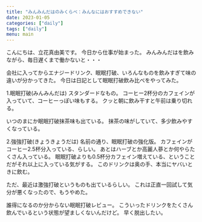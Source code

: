 ```yaml
---
title: "みんみんだはのみくらべ：みんなにはおすすめできない"
date: 2023-01-05
categories: ["daily"]
tags: ["daily"]
menu: main
---
```


こんにちは、立花真由美です。
今日から仕事が始まった。
みんみんだはを飲みながら、毎日遅くまで働かないと・・・

会社に入ってからエナジードリンク、眠眠打破、いろんなものを飲みすぎて味の違いが分かってきた。
今日は日記として眠眠打破飲み比べをやってみた。

1.眠眠打破(みんみんだは)
スタンダードなもの。
コーヒー2杯分のカフェインが入っていて、コーヒーっぽい味もする。
クッと朝に飲み干すと午前は乗り切れる。

いつのまにか眠眠打破抹茶味も出ている。
抹茶の味がしていて、多少飲みやすくなっている。

2.強強打破(きょうきょうだは)
名前の通り、眠眠打破の強化版。
カフェインがコーヒー2.5杯分入っている、らしい。
あとはハーブとか高麗人蔘とか何やらたくさん入っている。
眠眠打破よりも0.5杯分カフェイン増えている、ということだがそれ以上に入っている気がする。
このドリンクは奥の手、本当にヤバいときに飲む。

ただ、最近は激強打破というものも出ているらしい。
これは正直一回試して気分が悪くなったので、もうやめた。

誰得になるのか分からない眠眠打破レビュー。
こういったドリンクをたくさん飲んでいるという状態が望ましくないんだけど。
早く脱出したい。